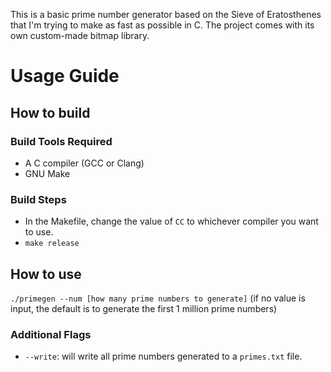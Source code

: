 This is a basic prime number generator based on the Sieve of Eratosthenes that I'm trying to make as fast as possible in C. The project comes with its own custom-made bitmap library.

# Usage Guide
## How to build
### Build Tools Required
- A C compiler (GCC or Clang)
- GNU Make
### Build Steps
- In the Makefile, change the value of `CC` to whichever compiler you want to use.
- `make release`
## How to use
`./primegen --num [how many prime numbers to generate]` (if no value is input, the default is to generate the first 1 million prime numbers)

### Additional Flags
- `--write`: will write all prime numbers generated to a `primes.txt` file.
